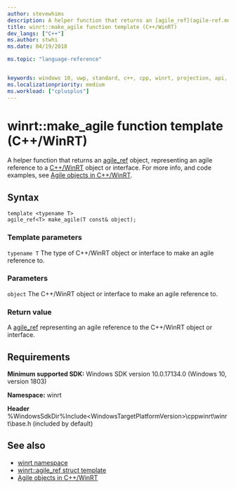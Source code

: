 ```yaml
---
author: stevewhims
description: A helper function that returns an [agile_ref](agile-ref.md) object, representing an agile reference to a C++/WinRT object or interface.
title: winrt::make_agile function template (C++/WinRT)
dev_langs: ["C++"]
ms.author: stwhi
ms.date: 04/19/2018

ms.topic: "language-reference"


keywords: windows 10, uwp, standard, c++, cpp, winrt, projection, api, reference, agile
ms.localizationpriority: medium
ms.workload: ["cplusplus"]
---
```


# winrt::make_agile function template (C++/WinRT)

A helper function that returns an [agile_ref](agile-ref.md) object, representing an agile reference to a [C++/WinRT](/windows/uwp/cpp-and-winrt-apis/intro-to-using-cpp-with-winrt) object or interface. For more info, and code examples, see [Agile objects in C++/WinRT](/windows/uwp/cpp-and-winrt-apis/agile-objects).

## Syntax
```cppwinrt
template <typename T>
agile_ref<T> make_agile(T const& object);
```

### Template parameters
`typename T`
The type of C++/WinRT object or interface to make an agile reference to.

### Parameters
`object`
The C++/WinRT object or interface to make an agile reference to.

### Return value 
A [agile_ref](agile-ref.md) representing an agile reference to the C++/WinRT object or interface.

## Requirements
**Minimum supported SDK:** Windows SDK version 10.0.17134.0 (Windows 10, version 1803)

**Namespace:** winrt

**Header** %WindowsSdkDir%Include\<WindowsTargetPlatformVersion>\cppwinrt\winrt\base.h (included by default)

## See also 
* [winrt namespace](winrt.md)
* [winrt::agile_ref struct template](agile-ref.md)
* [Agile objects in C++/WinRT](/windows/uwp/cpp-and-winrt-apis/agile-objects)
